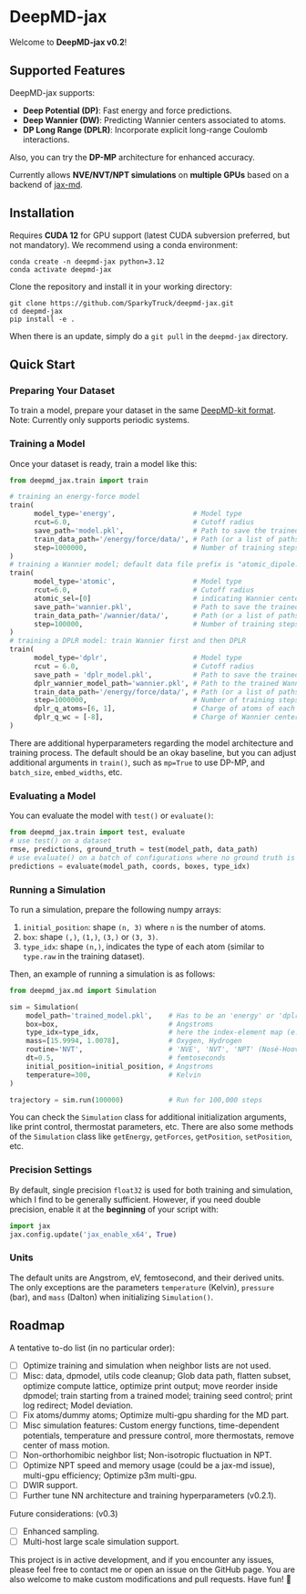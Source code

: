 # DeepMD-jax

Welcome to **DeepMD-jax v0.2**!

## Supported Features
DeepMD-jax supports:
- **Deep Potential (DP)**: Fast energy and force predictions.
- **Deep Wannier (DW)**: Predicting Wannier centers associated to atoms.
- **DP Long Range (DPLR)**: Incorporate explicit long-range Coulomb interactions.

Also, you can try the **DP-MP** architecture for enhanced accuracy.

Currently allows **NVE/NVT/NPT simulations** on **multiple GPUs** based on a backend of [jax-md](https://github.com/jax-md/jax-md).

## Installation

Requires **CUDA 12** for GPU support (latest CUDA subversion preferred, but not mandatory). We recommend using a conda environment:

```
conda create -n deepmd-jax python=3.12
conda activate deepmd-jax
```

Clone the repository and install it in your working directory:

```
git clone https://github.com/SparkyTruck/deepmd-jax.git
cd deepmd-jax
pip install -e .
```
When there is an update, simply do a `git pull` in the `deepmd-jax` directory.

## Quick Start

### Preparing Your Dataset
To train a model, prepare your dataset in the same [DeepMD-kit format](https://docs.deepmodeling.com/projects/deepmd/en/r2/data/system.html). Note: Currently only supports periodic systems.


### Training a Model
Once your dataset is ready, train a model like this:

```python
from deepmd_jax.train import train

# training an energy-force model
train(
      model_type='energy',                   # Model type
      rcut=6.0,                              # Cutoff radius
      save_path='model.pkl',                 # Path to save the trained model
      train_data_path='/energy/force/data/', # Path (or a list of paths) to the training dataset
      step=1000000,                          # Number of training steps
)
# training a Wannier model; default data file prefix is "atomic_dipole.npy"
train(
      model_type='atomic',                   # Model type
      rcut=6.0,                              # Cutoff radius
      atomic_sel=[0]                         # indicating Wannier centers are associated to atoms of type 0
      save_path='wannier.pkl',               # Path to save the trained model
      train_data_path='/wannier/data/',      # Path (or a list of paths) to the training dataset
      step=100000,                           # Number of training steps
)
# training a DPLR model: train Wannier first and then DPLR
train(
      model_type='dplr',                     # Model type
      rcut = 6.0,                            # Cutoff radius
      save_path = 'dplr_model.pkl',          # Path to save the trained model
      dplr_wannier_model_path='wannier.pkl', # Path to the trained Wannier model
      train_data_path='/energy/force/data/', # Path (or a list of paths) to the training dataset
      step=1000000,                          # Number of training steps
      dplr_q_atoms=[6, 1],                   # Charge of atoms of each type
      dplr_q_wc = [-8],                      # Charge of Wannier centers of each atomic_sel type
)
```

There are additional hyperparameters regarding the model architecture and training process. The default should be an okay baseline, but you can adjust additional arguments in `train()`, such as `mp=True` to use DP-MP, and `batch_size`, `embed_widths`, etc.

### Evaluating a Model

You can evaluate the model with `test()` or `evaluate()`:
```python
from deepmd_jax.train import test, evaluate
# use test() on a dataset
rmse, predictions, ground_truth = test(model_path, data_path)
# use evaluate() on a batch of configurations where no ground truth is needed
predictions = evaluate(model_path, coords, boxes, type_idx)
```

### Running a Simulation

To run a simulation, prepare the following numpy arrays:

1. `initial_position`: shape `(n, 3)` where `n` is the number of atoms.
2. `box`: shape `(,)`, `(1,)`, `(3,)` or `(3, 3)`.
3. `type_idx`: shape `(n,)`, indicates the type of each atom (similar to `type.raw` in the training dataset).

Then, an example of running a simulation is as follows:

```python
from deepmd_jax.md import Simulation

sim = Simulation(
    model_path='trained_model.pkl',    # Has to be an 'energy' or 'dplr' model
    box=box,                           # Angstroms
    type_idx=type_idx,                 # here the index-element map (e.g. 0-Oxygen, 1-Hydrogen) must match the dataset used to train the model
    mass=[15.9994, 1.0078],            # Oxygen, Hydrogen
    routine='NVT',                     # 'NVE', 'NVT', 'NPT' (Nosé-Hoover)
    dt=0.5,                            # femtoseconds
    initial_position=initial_position, # Angstroms
    temperature=300,                   # Kelvin
)

trajectory = sim.run(100000)           # Run for 100,000 steps
```

You can check the `Simulation` class for additional initialization arguments, like print control, thermostat parameters, etc. There are also some methods of the `Simulation` class like `getEnergy`, `getForces`, `getPosition`, `setPosition`, etc.

### Precision Settings

By default, single precision `float32` is used for both training and simulation, which I find to be generally sufficient. However, if you need double precision, enable it at the **beginning** of your script with:

```python
import jax
jax.config.update('jax_enable_x64', True)
```

### Units

The default units are Angstrom, eV, femtosecond, and their derived units. The only exceptions are the parameters `temperature` (Kelvin), `pressure` (bar), and `mass` (Dalton) when initializing `Simulation()`.

## Roadmap

A tentative to-do list (in no particular order):
- [ ] Optimize training and simulation when neighbor lists are not used.
- [ ] Misc: data, dpmodel, utils code cleanup; Glob data path, flatten subset, optimize compute lattice, optimize print output; move reorder inside dpmodel; train starting from a trained model; training seed control; print log redirect; Model deviation.
- [ ] Fix atoms/dummy atoms; Optimize multi-gpu sharding for the MD part.
- [ ] Misc simulation features: Custom energy functions, time-dependent potentials, temperature and pressure control, more thermostats, remove center of mass motion.
- [ ] Non-orthorhomibic neighbor list; Non-isotropic fluctuation in NPT.
- [ ] Optimize NPT speed and memory usage (could be a jax-md issue), multi-gpu efficiency; Optimize p3m multi-gpu.
- [ ] DWIR support.
- [ ] Further tune NN architecture and training hyperparameters (v0.2.1).

Future considerations: (v0.3)
- [ ] Enhanced sampling. 
- [ ] Multi-host large scale simulation support.

This project is in active development, and if you encounter any issues, please feel free to contact me or open an issue on the GitHub page. You are also welcome to make custom modifications and pull requests. Have fun! 🚀

